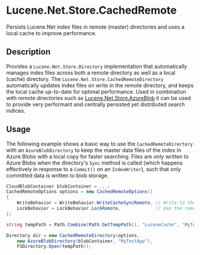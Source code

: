 # Lucene.Net.Store.CachedRemote

Persists Lucene.Net index files in remote (master) directories and uses a local cache to improve performance.

## Description

Provides a `Lucene.Net.Store.Directory` implementation that automatically manages index files across both a
remote directory as well as a local (cache) directory. The `Lucene.Net.Store.CachedRemoteDirectory` automatically
updates index files on write in the remote directory, and keeps the local cache up-to-date for optimal performance.
Used in combination with remote directories such as [Lucene.Net.Store.AzureBlob](https://github.com/rokeller/Lucene.Net.Store.AzureBlob)
it can be used to provide very performant and centrally persisted yet distributed search indices.

## Usage

The following example shows a basic way to use the `CachedRemoteDirectory` with an `AzureBlobDirectory` to keep the
master data files of the index in Azure Blobs with a local copy for faster searching. Files are only written to Azure
Blobs when the directory's `Sync` method is called (which happens effectively in response to a `Commit()` on an
`IndexWriter`), such that only committed data is written to blob storage.

```c#
CloudBlobContainer blobContainer = ...;
CachedRemoteOptions options = new CachedRemoteOptions()
{
    WriteBehavior = WriteBehavior.WriteCacheSyncRemote, // Write to the cache and sync to the remote to commit.
    LockBehavior = LockBehavior.LockRemote,             // Use the remote directory's lock factory.
};

string tempPath = Path.Combine(Path.GetTempPath(), "LuceneCache", "MyTestApp");

Directory dir = new CachedRemoteDirectory(options,
    new AzureBlobDirectory(blobContainer, "MyTestApp"),
    FSDirectory.Open(tempPath));
```

